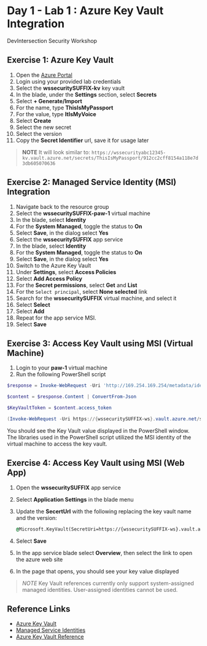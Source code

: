 # Day 1 - Lab 1 : Azure Key Vault Integration

DevIntersection Security Workshop

## Exercise 1: Azure Key Vault

1. Open the [Azure Portal](https://portal.azure.com)
2. Login using your provided lab credentials
3. Select the **wssecuritySUFFIX-kv** key vault
4. In the blade, under the **Settings** section, select **Secrets**
5. Select **+ Generate/Import**
6. For the name, type **ThisIsMyPassport**
7. For the value, type **ItIsMyVoice**
8. Select **Create**
9. Select the new secret
10. Select the version
11. Copy the **Secret Identifier** url, save it for usage later

> **NOTE** It will look similar to: `https://wssecurityabc12345-kv.vault.azure.net/secrets/ThisIsMyPassport/912cc2cff8154a118e7d3db605070636`

## Exercise 2: Managed Service Identity (MSI) Integration

1. Navigate back to the resource group
2. Select the **wssecuritySUFFIX-paw-1** virtual machine
3. In the blade, select **Identity**
4. For the **System Managed**, toggle the status to **On**
5. Select **Save**, in the dialog select **Yes**
6. Select the **wssecuritySUFFIX** app service
7. In the blade, select **Identity**
8. For the **System Managed**, toggle the status to **On**
9. Select **Save**, in the dialog select **Yes**
10. Switch to the Azure Key Vault
11. Under **Settings**, select **Access Policies**
12. Select **Add Access Policy**
13. For the **Secret permissions**, select **Get** and **List**
14. For the `Select principal`, select **None selected** link
15. Search for the **wssecuritySUFFIX** virtual machine, and select it
16. Select **Select**
17. Select **Add**
18. Repeat for the app service MSI.
19. Select **Save**

## Exercise 3: Access Key Vault using MSI (Virtual Machine)

1. Login to your **paw-1** virtual machine
2. Run the following PowerShell script

```PowerShell
$response = Invoke-WebRequest -Uri 'http://169.254.169.254/metadata/identity/oauth2/token?api-version=2018-02-01&resource=https%3A%2F%2Fvault.azure.net' -Method GET -Headers @{Metadata="true"}

$content = $response.Content | ConvertFrom-Json

$KeyVaultToken = $content.access_token

(Invoke-WebRequest -Uri https://{wssecuritySUFFIX-ws}.vault.azure.net/secrets/ThisIsMyPassport?api-version=2016-10-01 -Method GET -Headers @{Authorization="Bearer $KeyVaultToken"}).content
```

You should see the Key Vault value displayed in the PowerShell window.  The libraries used in the PowerShell script utilized the MSI identity of the virtual machine to access the key vault.

## Exercise 4: Access Key Vault using MSI (Web App)

1. Open the **wssecuritySUFFIX** app service
2. Select **Application Settings** in the blade menu
3. Update the **SecertUrl** with the following replacing the key vault name and the version:

    ```cmd
    @Microsoft.KeyVault(SecretUri=https://{wssecuritySUFFIX-ws}.vault.azure.net/secrets/ThisIsMyPassport/{version})
    ```

4. Select **Save**
5. In the app service blade select **Overview**, then select the link to open the azure web site
6. In the page that opens, you should see your key value displayed

> *NOTE* Key Vault references currently only support system-assigned managed identities. User-assigned identities cannot be used.

## Reference Links

- [Azure Key Vault](https://docs.microsoft.com/en-us/azure/key-vault/general/basic-concepts)
- [Managed Service Identities](https://docs.microsoft.com/en-us/azure/active-directory/managed-identities-azure-resources/overview)
- [Azure Key Vault Reference](https://docs.microsoft.com/en-us/azure/app-service/app-service-key-vault-references)
